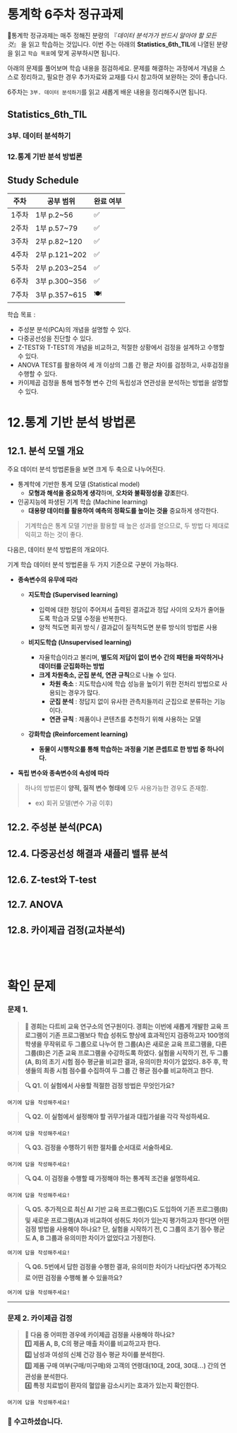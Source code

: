 # 통계학 6주차 정규과제

📌통계학 정규과제는 매주 정해진 분량의 『*데이터 분석가가 반드시 알아야 할 모든 것*』 을 읽고 학습하는 것입니다. 이번 주는 아래의 **Statistics_6th_TIL**에 나열된 분량을 읽고 `학습 목표`에 맞게 공부하시면 됩니다.

아래의 문제를 풀어보며 학습 내용을 점검하세요. 문제를 해결하는 과정에서 개념을 스스로 정리하고, 필요한 경우 추가자료와 교재를 다시 참고하여 보완하는 것이 좋습니다.

6주차는 `3부. 데이터 분석하기`를 읽고 새롭게 배운 내용을 정리해주시면 됩니다.


## Statistics_6th_TIL

### 3부. 데이터 분석하기
### 12.통계 기반 분석 방법론



## Study Schedule

| 주차  | 공부 범위     | 완료 여부 |
| ----- | ------------- | --------- |
| 1주차 | 1부 p.2~56    | ✅         |
| 2주차 | 1부 p.57~79   | ✅         |
| 3주차 | 2부 p.82~120  | ✅         |
| 4주차 | 2부 p.121~202 | ✅         |
| 5주차 | 2부 p.203~254 | ✅         |
| 6주차 | 3부 p.300~356 | ✅         |
| 7주차 | 3부 p.357~615 | 🍽️         |

<!-- 여기까진 그대로 둬 주세요 -->

 학습 목표 :
* 주성분 분석(PCA)의 개념을 설명할 수 있다.
* 다중공선성을 진단할 수 있다.
* Z-TEST와 T-TEST의 개념을 비교하고, 적절한 상황에서 검정을 설계하고 수행할 수 있다.
* ANOVA TEST를 활용하여 세 개 이상의 그룹 간 평균 차이를 검정하고, 사후검정을 수행할 수 있다.
* 카이제곱 검정을 통해 범주형 변수 간의 독립성과 연관성을 분석하는 방법을 설명할 수 있다.

# 12.통계 기반 분석 방법론

## 12.1. 분석 모델 개요
주요 데이터 분석 방법론들을 보면 크게 두 축으로 나누어진다. 

- 통계학에 기반한 통계 모델 (Statistical model)
  - **모형과 해석을 중요하게 생각**하며, **오차와 불확정성을 강조**한다. 
- 인공지능에 파생된 기계 학습 (Machine learning)
  - **대용량 데이터를 활용하여 예측의 정확도를 높이는 것을** 중요하게 생각한다. 

> 기계학습은 통계 모델 기반을 활용할 때 높은 성과를 얻으므로, 두 방법 다 제대로 익히고 하는 것이 좋다. 

다음은, 데이터 분석 방법론의 개요이다. 

<!-- Week6_1 이미지 추가 -->



<!-- Week6_2 이미지 추가 -->



기계 학습 데이터 분석 방법론을 두 가지 기준으로 구분이 가능하다. 

- **종속변수의 유무에 따라**

  - **지도학습 (Supervised learning)**
    - 입력에 대한 정답이 주어져서 출력된 결과값과 정답 사이의 오차가 줄어들도록 학습과 모델 수정을 반복한다. 
    - 양적 척도면 회귀 방식 / 결과값이 질적척도면 분류 방식의 방법론 사용
  - **비지도학습 (Unsupervised learning)**
    - 자율학습이라고 불리며, **별도의 저답이 없이 변수 간의 패턴을 파악하거나 데이터를 군집화하는 방법**
    - **크게 차원축소, 군집 분석, 연관 규칙**으로 나눌 수 있다. 
      - **차원 축소** : 지도학습시에 학습 성능을 높이기 위한 전처리 방법으로 사용되는 경우가 많다.
      - **군집 분석** : 정답지 없이 유사한 관측치들끼리 군집으로 분류하는 기능이다. 
      - **연관 규칙** : 제품이나 콘텐츠를 추천하기 위해 사용하는 모델

  - **강화학습 (Reinforcement learning)**
    - **동물이 시행착오를 통해 학습하는 과정을 기본 콘셉트로 한 방법 중 하나이다.**

<!-- Week6_3 이미지 추가 -->



- **독립 변수와 종속변수의 속성에 따라**

> 하나의 방법론이 **양적, 질적 변수 형태에** 모두 사용가능한 경우도 존재함. 
>
> - ex) 회귀 모델(변수 가공 이후)



## 12.2. 주성분 분석(PCA)






## 12.4. 다중공선성 해결과 섀플리 밸류 분석
<!-- 새롭게 배운 내용을 자유롭게 정리해주세요.-->





## 12.6. Z-test와 T-test
<!-- 새롭게 배운 내용을 자유롭게 정리해주세요.-->





## 12.7. ANOVA
<!-- 새롭게 배운 내용을 자유롭게 정리해주세요.-->





## 12.8. 카이제곱 검정(교차분석)
<!-- 새롭게 배운 내용을 자유롭게 정리해주세요.-->








<br>
<br>

# 확인 문제

### **문제 1.**
> **🧚 경희는 다트비 교육 연구소의 연구원이다. 경희는 이번에 새롭게 개발한 교육 프로그램이 기존 프로그램보다 학습 성취도 향상에 효과적인지 검증하고자 100명의 학생을 무작위로 두 그룹으로 나누어 한 그룹(A)은 새로운 교육 프로그램을, 다른 그룹(B)은 기존 교육 프로그램을 수강하도록 하였다. 실험을 시작하기 전, 두 그룹(A, B)의 초기 시험 점수 평균을 비교한 결과, 유의미한 차이가 없었다. 8주 후, 학생들의 최종 시험 점수를 수집하여 두 그룹 간 평균 점수를 비교하려고 한다.**   

> **🔍 Q1. 이 실험에서 사용할 적절한 검정 방법은 무엇인가요?**

```
여기에 답을 작성해주세요!
```

> **🔍 Q2. 이 실험에서 설정해야 할 귀무가설과 대립가설을 각각 작성하세요.**

```
여기에 답을 작성해주세요!
```

> **🔍 Q3. 검정을 수행하기 위한 절차를 순서대로 서술하세요.**

<!--P.337의 실습 코드 흐름을 확인하여 데이터를 불러온 후부터 어떤 절차로 검정을 수행해야 하는지 고민해보세요.-->

```
여기에 답을 작성해주세요!
```

> **🔍 Q4. 이 검정을 수행할 때 가정해야 하는 통계적 조건을 설명하세요.**

```
여기에 답을 작성해주세요!
```

> **🔍 Q5. 추가적으로 최신 AI 기반 교육 프로그램(C)도 도입하여 기존 프로그램(B) 및 새로운 프로그램(A)과 비교하여 성취도 차이가 있는지 평가하고자 한다면 어떤 검정 방법을 사용해야 하나요? 단, 실험을 시작하기 전, C 그룹의 초기 점수 평균도 A, B 그룹과 유의미한 차이가 없었다고 가정한다.**

```
여기에 답을 작성해주세요!
```

> **🔍 Q6. 5번에서 답한 검정을 수행한 결과, 유의미한 차이가 나타났다면 추가적으로 어떤 검정을 수행해 볼 수 있을까요?**

```
여기에 답을 작성해주세요!
```

---

### **문제 2. 카이제곱 검정**  
> **🧚 다음 중 어떠한 경우에 카이제곱 검정을 사용해야 하나요?   
> 1️⃣ 제품 A, B, C의 평균 매출 차이를 비교하고자 한다.  
> 2️⃣ 남성과 여성의 신체 건강 점수 평균 차이를 분석한다.  
> 3️⃣ 제품 구매 여부(구매/미구매)와 고객의 연령대(10대, 20대, 30대…) 간의 연관성을 분석한다.  
> 4️⃣ 특정 치료법이 환자의 혈압을 감소시키는 효과가 있는지 확인한다.**  

```
여기에 답을 작성해주세요!
```

### 🎉 수고하셨습니다.